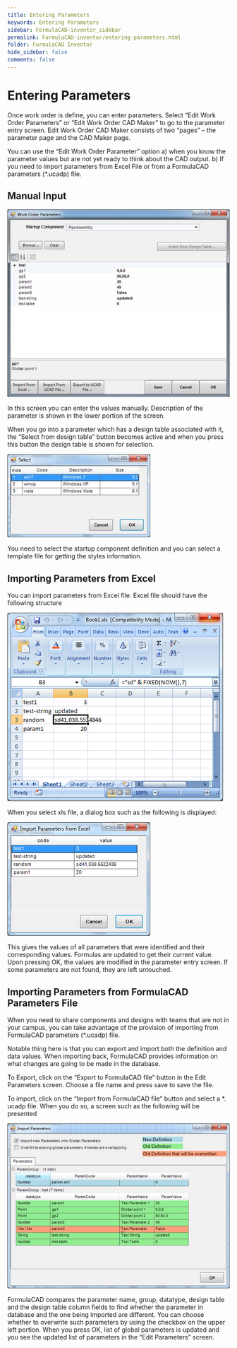 ```yaml
---
title: Entering Parameters
keywords: Entering Parameters
sidebar: FormulaCAD-inventor_sidebar
permalink: FormulaCAD-inventor/entering-parameters.html
folder: FormulaCAD Inventor
hide_sidebar: false
comments: false
---
```

# Entering Parameters



Once work order is define, you can enter parameters. Select “Edit Work Order Parameters” or “Edit Work Order CAD Maker” to go to the parameter entry screen. Edit Work Order CAD Maker consists of two “pages” – the parameter page and the CAD Maker page.

 You can use the “Edit Work Order Parameter” option a) when you know the parameter values but are not yet ready to think about the CAD output. b) If you need to import parameters from Excel File or from a FormulaCAD parameters (*.ucadp) file.


## Manual Input

![](/images/work-order-para.jpg)

In this screen you can enter the values manually. Description of the parameter is shown in the lower portion of the screen.

When you go into a parameter which has a design table associated with it, the “Select from design table” button becomes active and when you press this button the design table is shown for selection.

![](/images/work-order-select.jpg)

You need to select the startup component definition and you can select a template file for getting the styles information.

## Importing Parameters from Excel



You can import parameters from Excel file. Excel file should have the following structure

![](/images/import-parameter-structure.png)

When you select xls file, a dialog box such as the following is displayed:

![](/images/import-parameter-excel.png)

This gives the values of all parameters that were identified and their corresponding values. Formulas are updated to get their current value. Upon pressing OK, the values are modified in the parameter entry screen. If some parameters are not found, they are left untouched.


## Importing Parameters from FormulaCAD Parameters File

When you need to share components and designs with teams that are not in your campus, you can take advantage of the provision of importing from FormulaCAD parameters (*.ucadp) file.

Notable thing here is that you can export and import both the definition and data values. When importing back, FormulaCAD provides information on what changes are going to be made in the database.

To Export, click on the “Export to FormulaCAD file” button in the Edit Parameters screen. Choose a file name and press save to save the file.

To import, click on the “Import from FormulaCAD file” button and select a *. ucadp file. When you do so, a screen such as the following will be presented

![](/images/import-parameter.jpg)

FormulaCAD compares the parameter name, group, datatype, design table and the design table column fields to find whether the parameter in database and the one being imported are different. You can choose whether to overwrite such parameters by using the checkbox on the upper left portion. When you press OK, list of global parameters is updated and you see the updated list of parameters in the “Edit Parameters” screen.